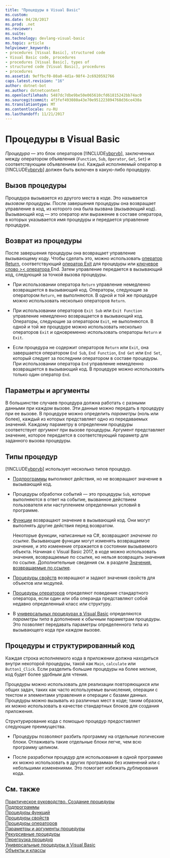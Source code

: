 ```yaml
---
title: "Процедуры в Visual Basic"
ms.custom: 
ms.date: 04/28/2017
ms.prod: .net
ms.reviewer: 
ms.suite: 
ms.technology: devlang-visual-basic
ms.topic: article
helpviewer_keywords:
- procedures [Visual Basic], structured code
- Visual Basic code, procedures
- procedures [Visual Basic], types of
- structured code [Visual Basic], procedures
- procedures
ms.assetid: 9effbcf0-80a0-4d1a-98f4-2c6920592766
caps.latest.revision: "16"
author: dotnet-bot
ms.author: dotnetcontent
ms.openlocfilehash: 5487dc7dbe9be50e065610cfd61815242bb74ac0
ms.sourcegitcommit: 4f3fef493080a43e70e951223894768d36ce430a
ms.translationtype: MT
ms.contentlocale: ru-RU
ms.lasthandoff: 11/21/2017
---
```

# <a name="procedures-in-visual-basic"></a>Процедуры в Visual Basic
*Процедура* — это блок операторов [!INCLUDE[vbprvb](~/includes/vbprvb-md.md)], заключенных между оператором объявления (`Function`, `Sub`, `Operator`, `Get`, `Set`) и соответствующим объявлением `End`. Каждый исполняемый оператор в [!INCLUDE[vbprvb](~/includes/vbprvb-md.md)] должен быть включен в какую-либо процедуру.  
  
## <a name="calling-a-procedure"></a>Вызов процедуры  
 Процедура вызывается из другого места в коде. Это называется *вызовом процедуры*. После завершения процедуры она возвращает управление в код, из которого она была вызвана (*вызывающий код*). Вызывающий код — это оператор или выражение в составе оператора, в которых указывается имя процедуры и передается управление процедуре.  
  
## <a name="returning-from-a-procedure"></a>Возврат из процедуры  
 После завершения процедуры она возвращает управление вызывающему коду. Чтобы сделать это, можно использовать [оператор Return](../../../../visual-basic/language-reference/statements/return-statement.md), соответствующий [оператор Exit](../../../../visual-basic/language-reference/statements/exit-statement.md) для процедуры или [ключевое слово >\< оператора ](../../../../visual-basic/language-reference/statements/end-keyword-statement.md)End. Затем управление передается в вызывающий код, следующий за точкой вызова процедуры.  
  
-   При использовании оператора `Return` управление немедленно возвращается в вызывающий код. Операторы, следующие за оператором `Return`, не выполняются. В одной и той же процедуре можно использовать несколько операторов `Return`.  
  
-   При использовании операторов `Exit Sub` или `Exit Function` управление немедленно возвращается в вызывающий код. Операторы, следующие за оператором `Exit`, не выполняются. В одной и той же процедуре можно использовать несколько операторов `Exit` и одновременно использовать операторы `Return` и `Exit`.  
  
-   Если процедура не содержит операторов `Return` или `Exit`, она завершается оператором `End Sub`, `End Function`, `End Get` или `End Set`, который следует за последним оператором в составе процедуры. При использовании оператора `End` управление немедленно возвращается в вызывающий код. В процедуре можно использовать только один оператор `End`.  
  
## <a name="parameters-and-arguments"></a>Параметры и аргументы  
 В большинстве случаев процедура должна работать с разными данными при каждом вызове. Эти данные можно передать в процедуру при ее вызове. В процедуре можно определить *параметры* (ноль или более), каждый из которых представляет одно из передаваемых значений. Каждому параметру в определении процедуры соответствует *аргумент* при вызове процедуры. Аргумент представляет значение, которое передается в соответствующий параметр для заданного вызова процедуры.  
  
## <a name="types-of-procedures"></a>Типы процедур  
 [!INCLUDE[vbprvb](~/includes/vbprvb-md.md)] использует несколько типов процедур.  
  
-   [Подпрограммы](./sub-procedures.md) выполняют действия, но не возвращают значение в вызывающий код.  
  
-   Процедуры обработки событий — это процедуры `Sub`, которые выполняются в ответ на событие, вызванное действием пользователя или наступлением определенных условий в программе.  
  
-   [Функции](./function-procedures.md) возвращают значение в вызывающий код. Они могут выполнять другие действия перед возвратом.

    Некоторые функции, написанные на C#, возвращают *значение по ссылке*. Вызывающие функции могут изменять возвращаемое значение, и это изменение отражается в состоянии вызываемого объекта. Начиная с Visual Basic 2017, в коде можно использовать значения, возвращаемые по ссылке, но нельзя возвращать значения по ссылке. Дополнительные сведения см. в разделе [Значения, возвращаемые по ссылке](ref-return-values.md).
  
-   [Процедуры свойств](./property-procedures.md) возвращают и задают значения свойств для объектов или модулей.  
  
-   [Процедуры операторов](./operator-procedures.md) определяют поведение стандартного оператора, если один или оба операнда представляют собой недавно определенный класс или структуру.  
  
-   В [универсальных процедурах в Visual Basic](../../../../visual-basic/programming-guide/language-features/data-types/generic-procedures.md) определяются *параметры типа* в дополнение к обычным параметрам процедуры. Это позволяет передавать параметры определенного типа из вызывающего кода при каждом вызове.  
  
## <a name="procedures-and-structured-code"></a>Процедуры и структурированный код  
 Каждая строка исполняемого кода в приложении должна находиться внутри некоторой процедуры, такой как `Main`, `calculate` или `Button1_Click`. Если разделить большие процедуры на более мелкие, код будет более удобным для чтения.  
  
 Процедуры можно использовать для реализации повторяющихся или общих задач, таких как часто используемые вычисления, операции с текстом и элементами управления и операции с базами данных. Процедуры можно вызывать из различных мест в коде; таким образом, их можно использовать в качестве стандартных блоков для создания приложения.  
  
 Структурирование кода с помощью процедур предоставляет следующие преимущества.  
  
-   Процедуры позволяют разбить программу на отдельные логические блоки. Отлаживать такие отдельные блоки легче, чем всю программу целиком.  
  
-   После разработки процедур для использования в одной программе их можно использовать в других программах без изменений или с небольшими изменениями. Это помогает избежать дублирования кода.  
  
## <a name="see-also"></a>См. также  
 [Практическое руководство. Создание процедуры](./how-to-create-a-procedure.md)  
 [Подпрограммы](./sub-procedures.md)  
 [Процедуры функций](./function-procedures.md)  
 [Процедуры свойств](./property-procedures.md)  
 [Процедуры операторов](./operator-procedures.md)  
 [Параметры и аргументы процедуры](./procedure-parameters-and-arguments.md)  
 [Рекурсивные процедуры](./recursive-procedures.md)  
 [Перегрузка процедур](./procedure-overloading.md)  
 [Универсальные процедуры в Visual Basic](../../../../visual-basic/programming-guide/language-features/data-types/generic-procedures.md)  
 [Объекты и классы](../../../../visual-basic/programming-guide/language-features/objects-and-classes/index.md)
